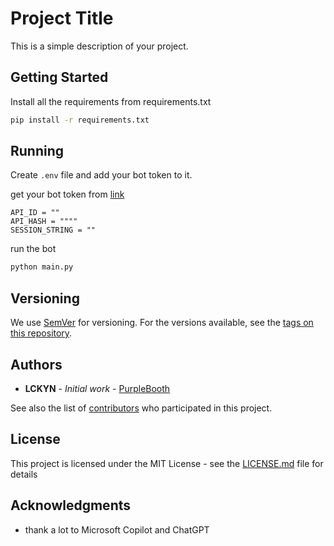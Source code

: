 # Project Title

This is a simple description of your project.

## Getting Started

Install all the requirements from requirements.txt

```bash
pip install -r requirements.txt
```

## Running

Create `.env` file and add your bot token to it.

get your bot token from [link](https://core.telegram.org/)

```
API_ID = ""
API_HASH = """"
SESSION_STRING = ""
```

run the bot

```bash
python main.py
```


## Versioning

We use [SemVer](http://semver.org/) for versioning. For the versions available, see the [tags on this repository](https://github.com/your/project/tags).

## Authors

* **LCKYN** - *Initial work* - [PurpleBooth](https://github.com/LCKYN)

See also the list of [contributors](https://github.com/LCKYN/get-media-from-telegram/contributors) who participated in this project.

## License

This project is licensed under the MIT License - see the [LICENSE.md](LICENSE.md) file for details

## Acknowledgments

* thank a lot to Microsoft Copilot and ChatGPT
